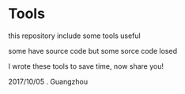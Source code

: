 # Tools
this repository include some tools useful

some have source code but some sorce code losed

I wrote these tools to save time, now share you! 

2017/10/05 . Guangzhou
